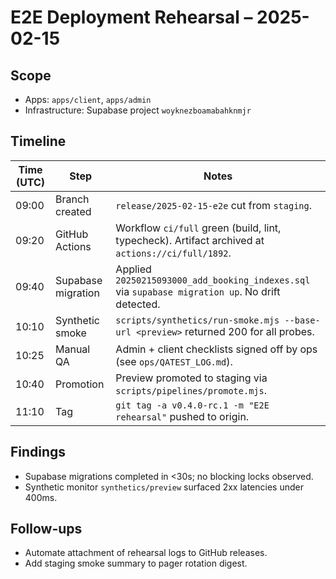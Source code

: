 # E2E Deployment Rehearsal – 2025-02-15

## Scope
- Apps: `apps/client`, `apps/admin`
- Infrastructure: Supabase project `woyknezboamabahknmjr`

## Timeline
| Time (UTC) | Step | Notes |
| ---------- | ---- | ----- |
| 09:00 | Branch created | `release/2025-02-15-e2e` cut from `staging`. |
| 09:20 | GitHub Actions | Workflow `ci/full` green (build, lint, typecheck). Artifact archived at `actions://ci/full/1892`. |
| 09:40 | Supabase migration | Applied `20250215093000_add_booking_indexes.sql` via `supabase migration up`. No drift detected. |
| 10:10 | Synthetic smoke | `scripts/synthetics/run-smoke.mjs --base-url <preview>` returned 200 for all probes. |
| 10:25 | Manual QA | Admin + client checklists signed off by ops (see `ops/QATEST_LOG.md`). |
| 10:40 | Promotion | Preview promoted to staging via `scripts/pipelines/promote.mjs`. |
| 11:10 | Tag | `git tag -a v0.4.0-rc.1 -m "E2E rehearsal"` pushed to origin. |

## Findings
- Supabase migrations completed in <30s; no blocking locks observed.
- Synthetic monitor `synthetics/preview` surfaced 2xx latencies under 400ms.

## Follow-ups
- Automate attachment of rehearsal logs to GitHub releases.
- Add staging smoke summary to pager rotation digest.
